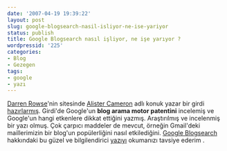 ```yaml
---
date: '2007-04-19 19:39:22'
layout: post
slug: google-blogsearch-nasil-isliyor-ne-ise-yariyor
status: publish
title: Google Blogsearch nasıl işliyor, ne işe yarıyor ?
wordpressid: '225'
categories:
- Blog
- Gezegen
tags:
- google
- yazı
---
```


[Darren Rowse](http://www.problogger.net/)'nin sitesinde [Alister Cameron](http://www.alistercameron.com/) adlı konuk yazar bir girdi [hazırlarmış](http://www.problogger.net/archives/2007/04/18/how-google-blogsearch-ranks-your-posts-in-their-own-words/). Girdi'de Google'un **blog arama motor patentini** incelemiş ve Google'un hangi etkenlere dikkat ettiğini yazmış. Araştırılmış ve incelenmiş bir yazı olmuş. Çok çarpıcı maddeler de mevcut, örneğin Gmail'deki maillerimizin bir blog'un popülerliğini nasıl etkilediğini. [Google Blogsearch](http://blogsearch.google.com/) hakkındaki bu güzel ve bilgilendirici [yazıyı](http://www.problogger.net/archives/2007/04/18/how-google-blogsearch-ranks-your-posts-in-their-own-words/) okumanızı tavsiye ederim .


